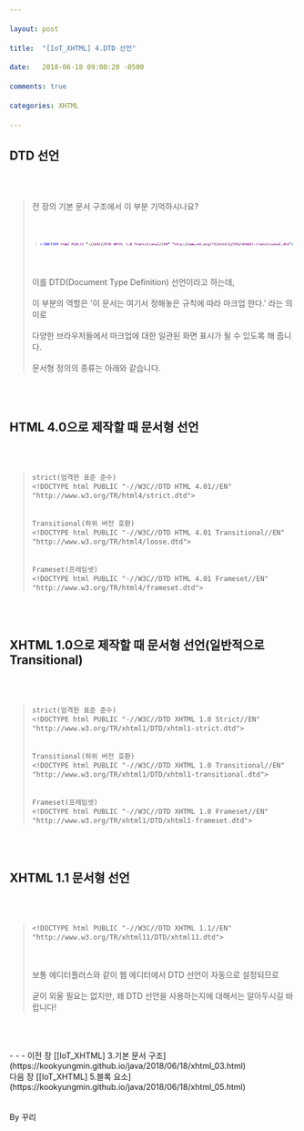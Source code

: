 ```yaml
---

layout: post

title:  "[IoT_XHTML] 4.DTD 선언"

date:   2018-06-18 09:00:20 -0500

comments: true

categories: XHTML

---
```


## DTD 선언

<br>
<br>

>전 장의 기본 문서 구조에서 이 부분 기억하시나요?
><br>
><br>
><br>
>
>![image](/image/XHTML_image/xhtml_image_04.png)
>
><br>
><br>
>이를 DTD(Document Type Definition) 선언이라고 하는데,
><br>
><br>
>이 부분의 역할은 '이 문서는 여기서 정해놓은 규칙에 따라 마크업 한다.' 라는 의미로
><br>
><br>
>다양한 브라우저들에서 마크업에 대한 일관된 화면 표시가 될 수 있도록 해 줍니다.
><br>
><br>
>문서형 정의의 종류는 아래와 같습니다.

<br>
<br>

## HTML 4.0으로 제작할 때 문서형 선언

<br>
<br>

>```
>strict(엄격한 표준 준수)
><!DOCTYPE html PUBLIC "-//W3C//DTD HTML 4.01//EN" "http://www.w3.org/TR/html4/strict.dtd">
>
>
>Transitional(하위 버전 호환)
><!DOCTYPE html PUBLIC "-//W3C//DTD HTML 4.01 Transitional//EN" "http://www.w3.org/TR/html4/loose.dtd">
>
>
>Frameset(프레임셋)
><!DOCTYPE html PUBLIC "-//W3C//DTD HTML 4.01 Frameset//EN" "http://www.w3.org/TR/html4/frameset.dtd">
>```

<br>
<br>

## XHTML 1.0으로 제작할 때 문서형 선언(일반적으로 Transitional)

<br>
<br>

>```
>strict(엄격한 표준 준수)
><!DOCTYPE html PUBLIC "-//W3C//DTD XHTML 1.0 Strict//EN" "http://www.w3.org/TR/xhtml1/DTD/xhtml1-strict.dtd">
>
>
>Transitional(하위 버전 호환)
><!DOCTYPE html PUBLIC "-//W3C//DTD XHTML 1.0 Transitional//EN" "http://www.w3.org/TR/xhtml1/DTD/xhtml1-transitional.dtd">
>
>
>Frameset(프레임셋)
><!DOCTYPE html PUBLIC "-//W3C//DTD XHTML 1.0 Frameset//EN" "http://www.w3.org/TR/xhtml1/DTD/xhtml1-frameset.dtd">
>```

<br>
<br>

## XHTML 1.1 문서형 선언

<br>
<br>

>```
><!DOCTYPE html PUBLIC "-//W3C//DTD XHTML 1.1//EN" "http://www.w3.org/TR/xhtml11/DTD/xhtml11.dtd">
>```
>
><br>
><br>
>보통 에디터플러스와 같이 웹 에디터에서 DTD 선언이 자동으로 설정되므로
><br>
><br>
>굳이 외울 필요는 없지만, 왜 DTD 선언을 사용하는지에 대해서는 알아두시길 바랍니다!

<br>
<br>
<br>
- - -
이전 장 [[IoT_XHTML] 3.기본 문서 구조](https://kookyungmin.github.io/java/2018/06/18/xhtml_03.html)
<br>
다음 장 [[IoT_XHTML] 5.블록 요소](https://kookyungmin.github.io/java/2018/06/18/xhtml_05.html)


<br>
<br>
<br>
By 꾸리
